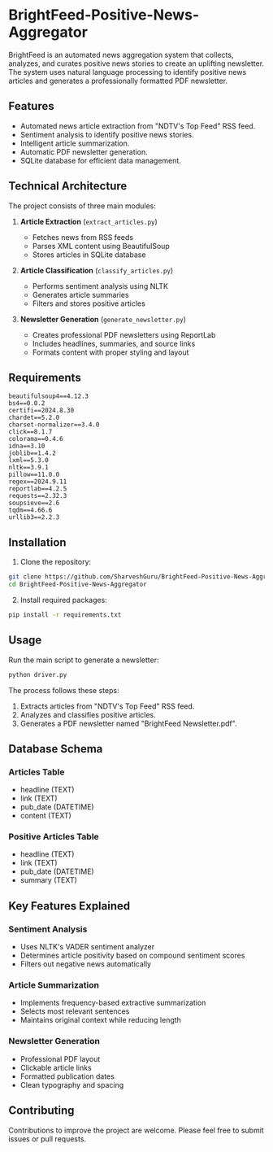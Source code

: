 # BrightFeed-Positive-News-Aggregator

BrightFeed is an automated news aggregation system that collects, analyzes, and curates positive news stories to create an uplifting newsletter. The system uses natural language processing to identify positive news articles and generates a professionally formatted PDF newsletter.

## Features

- Automated news article extraction from "NDTV's Top Feed" RSS feed.
- Sentiment analysis to identify positive news stories.
- Intelligent article summarization.
- Automatic PDF newsletter generation.
- SQLite database for efficient data management.

## Technical Architecture

The project consists of three main modules:

1. **Article Extraction** (`extract_articles.py`)
   - Fetches news from RSS feeds
   - Parses XML content using BeautifulSoup
   - Stores articles in SQLite database

2. **Article Classification** (`classify_articles.py`)
   - Performs sentiment analysis using NLTK
   - Generates article summaries
   - Filters and stores positive articles

3. **Newsletter Generation** (`generate_newsletter.py`)
   - Creates professional PDF newsletters using ReportLab
   - Includes headlines, summaries, and source links
   - Formats content with proper styling and layout

## Requirements

```
beautifulsoup4==4.12.3
bs4==0.0.2
certifi==2024.8.30
chardet==5.2.0
charset-normalizer==3.4.0
click==8.1.7
colorama==0.4.6
idna==3.10
joblib==1.4.2
lxml==5.3.0
nltk==3.9.1
pillow==11.0.0
regex==2024.9.11
reportlab==4.2.5
requests==2.32.3
soupsieve==2.6
tqdm==4.66.6
urllib3==2.2.3
```

## Installation

1. Clone the repository:
```bash
git clone https://github.com/SharveshGuru/BrightFeed-Positive-News-Aggregator.git
cd BrightFeed-Positive-News-Aggregator
```

2. Install required packages:
```bash
pip install -r requirements.txt
```

## Usage

Run the main script to generate a newsletter:

```python
python driver.py
```

The process follows these steps:
1. Extracts articles from "NDTV's Top Feed" RSS feed.
2. Analyzes and classifies positive articles.
3. Generates a PDF newsletter named "BrightFeed Newsletter.pdf".

## Database Schema

### Articles Table
- headline (TEXT)
- link (TEXT)
- pub_date (DATETIME)
- content (TEXT)

### Positive Articles Table
- headline (TEXT)
- link (TEXT)
- pub_date (DATETIME)
- summary (TEXT)

## Key Features Explained

### Sentiment Analysis
- Uses NLTK's VADER sentiment analyzer
- Determines article positivity based on compound sentiment scores
- Filters out negative news automatically

### Article Summarization
- Implements frequency-based extractive summarization
- Selects most relevant sentences
- Maintains original context while reducing length

### Newsletter Generation
- Professional PDF layout
- Clickable article links
- Formatted publication dates
- Clean typography and spacing

## Contributing

Contributions to improve the project are welcome. Please feel free to submit issues or pull requests.